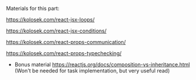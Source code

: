 Materials for this part:

https://kolosek.com/react-jsx-loops/

https://kolosek.com/react-jsx-conditions/

https://kolosek.com/react-props-communication/

https://kolosek.com/react-props-typechecking/



+ Bonus material
https://reactjs.org/docs/composition-vs-inheritance.html
(Won't be needed for task implementation, but very useful read)
